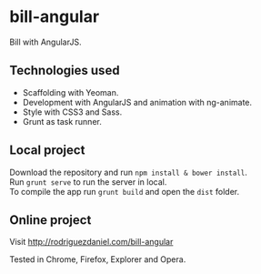 # bill-angular

Bill with AngularJS.

## Technologies used

- Scaffolding with Yeoman.
- Development with AngularJS and animation with ng-animate.
- Style with CSS3 and Sass.
- Grunt as task runner.

## Local project

Download the repository and run `npm install & bower install`.<br>
Run `grunt serve` to run the server in local.<br>
To compile the app run `grunt build` and open the `dist` folder.

## Online project

Visit http://rodriguezdaniel.com/bill-angular
 <p>
 
Tested in Chrome, Firefox, Explorer and Opera.
